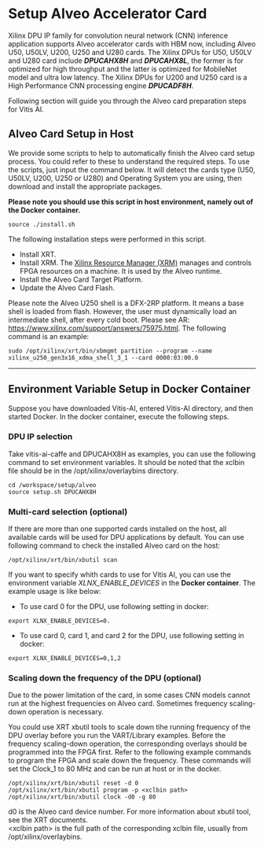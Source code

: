 # Setup Alveo Accelerator Card

Xilinx DPU IP family for convolution neural network (CNN) inference application supports Alveo accelerator cards with HBM now, including Alveo U50, U50LV, U200, U250 and U280 cards. The Xilinx DPUs for U50, U50LV and U280 card include ***DPUCAHX8H*** and ***DPUCAHX8L***, the former is for optimized for high throughput and the latter is optimized for MobileNet model and ultra low latency. The Xilinx DPUs for U200 and U250 card is a High Performance CNN processing engine ***DPUCADF8H***.

Following section will guide you through the Alveo card preparation steps for Vitis AI.

## Alveo Card Setup in Host

We provide some scripts to help to automatically finish the Alveo card setup process. You could refer to these to understand the required steps. To use the scripts, just input the command below. It will detect the cards type (U50, U50LV, U200, U250 or U280) and Operating System you are using, then download and install the appropriate packages.

**Please note you should use this script in host environment, namely out of the Docker container.** 

~~~
source ./install.sh
~~~

The following installation steps were performed in this script.

* Install XRT.
* Install XRM. The [Xilinx Resource Manager (XRM)](https://github.com/Xilinx/XRM/) manages and controls FPGA resources on a machine. It is used by the Alveo runtime.
* Install the Alveo Card Target Platform.
* Update the Alveo Card Flash.

Please note the Alveo U250 shell is a DFX-2RP platform. It means a base shell is loaded from flash. However, the user must dynamically load an intermediate shell, after every cold boot. Please see AR: https://www.xilinx.com/support/answers/75975.html. The following command is an example: 

```
sudo /opt/xilinx/xrt/bin/xbmgmt partition --program --name xilinx_u250_gen3x16_xdma_shell_3_1 --card 0000:03:00.0
```
******

## Environment Variable Setup in Docker Container

Suppose you have downloaded Vitis-AI, entered Vitis-AI directory, and then started Docker. In the docker container, execute the following steps.

### DPU IP selection
Take vitis-ai-caffe and DPUCAHX8H as examples, you can use the following command to set environment variables. It should be noted that the xclbin file should be in the /opt/xilinx/overlaybins directory.

```
cd /workspace/setup/alveo
source setup.sh DPUCAHX8H
```

### Multi-card selection (optional)
If there are more than one supported cards installed on the host, all available cards will be used for DPU applications by default. You can use following command to check the installed Alveo card on the host:

~~~
/opt/xilinx/xrt/bin/xbutil scan
~~~

If you want to specify whith cards to use for Vitis AI, you can use the environment variable *XLNX_ENABLE_DEVICES* in the **Docker container**. The example usage is like below:

* To use card 0 for the DPU, use following setting in docker: 

~~~
export XLNX_ENABLE_DEVICES=0.
~~~

* To use card 0, card 1, and card 2 for the DPU, use following setting in docker:

~~~
export XLNX_ENABLE_DEVICES=0,1,2
~~~

### Scaling down the frequency of the DPU (optional)

Due to the power limitation of the card, in some cases CNN models cannot run at the highest frequencies on Alveo card.
Sometimes frequency scaling-down operation is necessary.

You could use XRT xbutil tools to scale down tihe running frequency of the DPU overlay before
you run the VART/Library examples. Before the frequency scaling-down operation, the corresponding overlays
should be programmed into the FPGA first. Refer to the following example commands to
program the FPGA and scale down the frequency. These commands will set the Clock_1 to 80
MHz and can be run at host or in the docker.

```
/opt/xilinx/xrt/bin/xbutil reset -d 0
/opt/xilinx/xrt/bin/xbutil program -p <xclbin path>
/opt/xilinx/xrt/bin/xbutil clock -d0 -g 80
```
d0 is the Alveo card device number. For more information about xbutil tool, see the XRT documents.  
&lt;xclbin path&gt; is the full path of the corresponding xclbin file, usually from /opt/xilinx/overlaybins.
